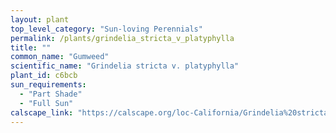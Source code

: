 ```yaml
---
layout: plant                                                              
top_level_category: "Sun-loving Perennials"
permalink: /plants/grindelia_stricta_v_platyphylla
title: ""
common_name: "Gumweed"
scientific_name: "Grindelia stricta v. platyphylla"
plant_id: c6bcb
sun_requirements:
  - "Part Shade"
  - "Full Sun"
calscape_link: "https://calscape.org/loc-California/Grindelia%20stricta%20platyphylla(%20)"
---
```


